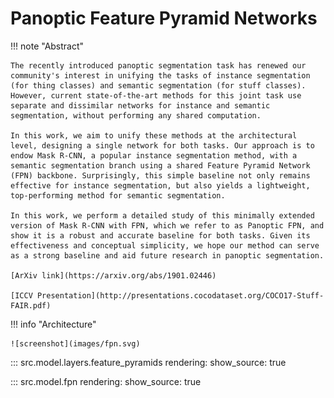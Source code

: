 # Panoptic Feature Pyramid Networks

!!! note "Abstract"

    The recently introduced panoptic segmentation task has renewed our community's interest in unifying the tasks of instance segmentation (for thing classes) and semantic segmentation (for stuff classes). However, current state-of-the-art methods for this joint task use separate and dissimilar networks for instance and semantic segmentation, without performing any shared computation.

    In this work, we aim to unify these methods at the architectural level, designing a single network for both tasks. Our approach is to endow Mask R-CNN, a popular instance segmentation method, with a semantic segmentation branch using a shared Feature Pyramid Network (FPN) backbone. Surprisingly, this simple baseline not only remains effective for instance segmentation, but also yields a lightweight, top-performing method for semantic segmentation.

    In this work, we perform a detailed study of this minimally extended version of Mask R-CNN with FPN, which we refer to as Panoptic FPN, and show it is a robust and accurate baseline for both tasks. Given its effectiveness and conceptual simplicity, we hope our method can serve as a strong baseline and aid future research in panoptic segmentation.

    [ArXiv link](https://arxiv.org/abs/1901.02446)

    [ICCV Presentation](http://presentations.cocodataset.org/COCO17-Stuff-FAIR.pdf)

!!! info "Architecture"

    ![screenshot](images/fpn.svg)

::: src.model.layers.feature_pyramids
    rendering:
        show_source: true


::: src.model.fpn
    rendering:
        show_source: true
